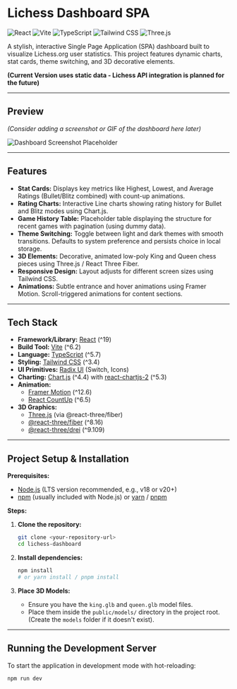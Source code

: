 # Lichess Dashboard SPA

![React](https://img.shields.io/badge/React-19-blue?logo=react) ![Vite](https://img.shields.io/badge/Vite-^6.2-blueviolet?logo=vite) ![TypeScript](https://img.shields.io/badge/TypeScript-^5.7-blue?logo=typescript) ![Tailwind CSS](https://img.shields.io/badge/Tailwind_CSS-^3.4-38B2AC?logo=tailwind-css) ![Three.js](https://img.shields.io/badge/Three.js-r160+-orange?logo=three.js)

A stylish, interactive Single Page Application (SPA) dashboard built to visualize Lichess.org user statistics. This project features dynamic charts, stat cards, theme switching, and 3D decorative elements.

**(Current Version uses static data - Lichess API integration is planned for the future)**

---

## Preview

*(Consider adding a screenshot or GIF of the dashboard here later)*

![Dashboard Screenshot Placeholder](https://via.placeholder.com/800x450/1e293b/64748b?text=Dashboard+Preview+Coming+Soon)

---

## Features

* **Stat Cards:** Displays key metrics like Highest, Lowest, and Average Ratings (Bullet/Blitz combined) with count-up animations.
* **Rating Charts:** Interactive Line charts showing rating history for Bullet and Blitz modes using Chart.js.
* **Game History Table:** Placeholder table displaying the structure for recent games with pagination (using dummy data).
* **Theme Switching:** Toggle between light and dark themes with smooth transitions. Defaults to system preference and persists choice in local storage.
* **3D Elements:** Decorative, animated low-poly King and Queen chess pieces using Three.js / React Three Fiber.
* **Responsive Design:** Layout adjusts for different screen sizes using Tailwind CSS.
* **Animations:** Subtle entrance and hover animations using Framer Motion. Scroll-triggered animations for content sections.

---

## Tech Stack

* **Framework/Library:** [React](https://react.dev/) (^19)
* **Build Tool:** [Vite](https://vitejs.dev/) (^6.2)
* **Language:** [TypeScript](https://www.typescriptlang.org/) (^5.7)
* **Styling:** [Tailwind CSS](https://tailwindcss.com/) (^3.4)
* **UI Primitives:** [Radix UI](https://www.radix-ui.com/) (Switch, Icons)
* **Charting:** [Chart.js](https://www.chartjs.org/) (^4.4) with [react-chartjs-2](https://react-chartjs-2.js.org/) (^5.3)
* **Animation:**
    * [Framer Motion](https://www.framer.com/motion/) (^12.6)
    * [React CountUp](https://github.com/glennreyes/react-countup) (^6.5)
* **3D Graphics:**
    * [Three.js](https://threejs.org/) (via @react-three/fiber)
    * [@react-three/fiber](https://docs.pmnd.rs/react-three-fiber/getting-started/introduction) (^8.16)
    * [@react-three/drei](https://github.com/pmndrs/drei) (^9.109)

---

## Project Setup & Installation

**Prerequisites:**

* [Node.js](https://nodejs.org/) (LTS version recommended, e.g., v18 or v20+)
* [npm](https://www.npmjs.com/) (usually included with Node.js) or [yarn](https://yarnpkg.com/) / [pnpm](https://pnpm.io/)

**Steps:**

1.  **Clone the repository:**
    ```bash
    git clone <your-repository-url>
    cd lichess-dashboard
    ```

2.  **Install dependencies:**
    ```bash
    npm install
    # or yarn install / pnpm install
    ```

3.  **Place 3D Models:**
    * Ensure you have the `king.glb` and `queen.glb` model files.
    * Place them inside the `public/models/` directory in the project root. (Create the `models` folder if it doesn't exist).

---

## Running the Development Server

To start the application in development mode with hot-reloading:

```bash
npm run dev
